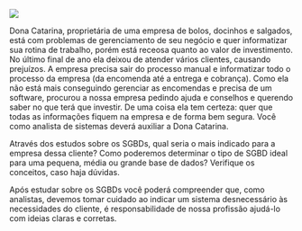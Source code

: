 [![](https://ampli-images.s3.amazonaws.com/production/ea849809-0372-4be7-94bc-7d7dc1a93fc3/original)](https://ampli-images.s3.amazonaws.com/production/ea849809-0372-4be7-94bc-7d7dc1a93fc3/original)

Dona Catarina, proprietária de uma empresa de bolos, docinhos e salgados, está com problemas de gerenciamento de seu negócio e quer informatizar sua rotina de trabalho, porém está receosa quanto ao valor de investimento. No último final de ano ela deixou de atender vários clientes, causando prejuízos. A empresa precisa sair do processo manual e informatizar todo o processo da empresa (da encomenda até a entrega e cobrança). Como ela não está mais conseguindo gerenciar as encomendas e precisa de um software, procurou a nossa empresa pedindo ajuda e conselhos e querendo saber no que terá que investir. De uma coisa ela tem certeza: quer que todas as informações fiquem na empresa e de forma bem segura. Você como analista de sistemas deverá auxiliar a Dona Catarina.

Através dos estudos sobre os SGBDs, qual seria o mais indicado para a empresa dessa cliente? Como poderemos determinar o tipo de SGBD ideal para uma pequena, média ou grande base de dados? Verifique os conceitos, caso haja dúvidas.

Após estudar sobre os SGBDs você poderá compreender que, como analistas, devemos tomar cuidado ao indicar um sistema desnecessário às necessidades do cliente, é responsabilidade de nossa profissão ajudá-lo com ideias claras e corretas.